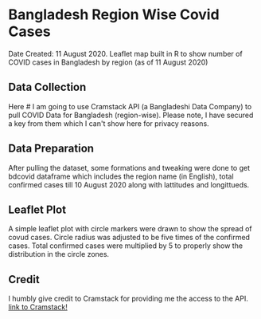 # Bangladesh Region Wise Covid Cases
Date Created: 11 August 2020. Leaflet map built in R to show number of COVID cases in Bangladesh by region (as of 11 August 2020)

## Data Collection
Here # I am going to use Cramstack API (a Bangladeshi Data Company) to pull COVID Data for Bangladesh (region-wise). Please note, I have secured a key from them which I can't show here for privacy reasons.

## Data Preparation
After pulling the dataset, some formations and tweaking were done to get bdcovid dataframe which includes the region name (in English), total confirmed cases till 10 August 2020 along with lattitudes and longittueds.

## Leaflet Plot
A simple leaflet plot with circle markers were drawn to show the spread of covud cases. Circle radius was adjusted to be five times of the confirmed cases. Total confirmed cases were multiplied by 5 to properly show the distribution in the circle zones.

## Credit
I humbly give credit to Cramstack for providing me the access to the API.
[link to Cramstack!](https://cramstack.com/)
